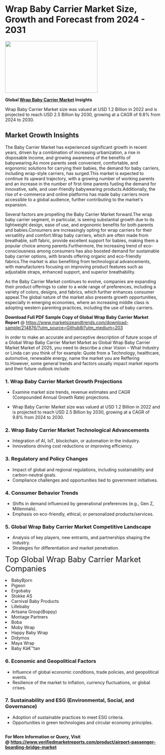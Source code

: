 <H1>Wrap Baby Carrier Market Size, Growth and Forecast from 2024 - 2031</H1><img class="aligncenter size-medium wp-image-584254" src="https://thirdeyenews.in/wp-content/uploads/2024/09/Global-Market-Research-300x168.jpeg" alt="" width="300" height="168" /><p><strong>Global&nbsp;<a href="https://www.marketsizeandtrends.com/download-sample/214876/?utm_source=Github8j?utm_medium=203">Wrap Baby Carrier Market</a> Insights</strong></p><p>Wrap Baby Carrier Market size was valued at USD 1.2 Billion in 2022 and is projected to reach USD 2.5 Billion by 2030, growing at a CAGR of 9.8% from 2024 to 2030.</p><p><h2>Market Growth Insights</h2> <p>The Baby Carrier Market has experienced significant growth in recent years, driven by a combination of increasing urbanization, a rise in disposable income, and growing awareness of the benefits of babywearing.As more parents seek convenient, comfortable, and ergonomic solutions for carrying their babies, the demand for baby carriers, including wrap-style carriers, has surged.This market is expected to continue its upward trajectory, with a growing number of working parents and an increase in the number of first-time parents fueling the demand for innovative, safe, and user-friendly babywearing products.Additionally, the rise of e-commerce and online platforms has made baby carriers more accessible to a global audience, further contributing to the market's expansion.</p> <p>Several factors are propelling the Baby Carrier Market forward.The wrap baby carrier segment, in particular, is seeing substantial growth due to its lightweight design, ease of use, and ergonomic benefits for both parents and babies.Consumers are increasingly opting for wrap carriers for their versatility and comfort.Wrap baby carriers, which are often made from breathable, soft fabric, provide excellent support for babies, making them a popular choice among parents.Furthermore, the increasing trend of eco-consciousness among consumers has also boosted demand for sustainable baby carrier options, with brands offering organic and eco-friendly fabrics.The market is also benefiting from technological advancements, with manufacturers focusing on improving product features such as adjustable straps, enhanced support, and superior breathability.</p> <p>As the Baby Carrier Market continues to evolve, companies are expanding their product offerings to cater to a wide range of preferences, including a variety of colors, designs, and fabrics, which further enhances consumer appeal.The global nature of the market also presents growth opportunities, especially in emerging economies, where an increasing middle class is adopting western parenting practices, including the use of baby carriers.</p> <p><span class=""><strong>Download Full PDF Sample Copy of Global Wrap Baby Carrier Market Report</strong> @ <a href="https://www.marketsizeandtrends.com/download-sample/214876/?utm_source=Github8j?utm_medium=203" target="_blank">https://www.marketsizeandtrends.com/download-sample/214876/?utm_source=Github8j?utm_medium=203</a></span></p><p>In order to make an accurate and perceptive description of future scope of a Global&nbsp;Wrap Baby Carrier Market Market as Global&nbsp;Wrap Baby Carrier Market Market of 2025, you need to describe a clear Vision &ndash; What Industry or Linda can you think of for example: Quote from a Technology, healthcare, automotive, renewable energy, name the market you are Reffering to.However, some general trends and factors usually impact market reports and their future outlook include:</p><h3>1.&nbsp;<strong>Wrap Baby Carrier Market Growth Projections</strong></h3><ul><li>Examine market size trends, revenue estimates and CAGR (Compounded Annual Growth Rate) projections.</li><li><p>Wrap Baby Carrier Market size was valued at USD 1.2 Billion in 2022 and is projected to reach USD 2.5 Billion by 2030, growing at a CAGR of 9.8% from 2024 to 2030.</p></li></ul><h3>2.&nbsp;<strong>Wrap Baby Carrier Market Technological Advancements</strong></h3><ul><li>Integration of AI, IoT, blockchain, or automation in the industry.</li><li>Innovations driving cost reductions or improving efficiency.</li></ul><h3>3.&nbsp;<strong>Regulatory and Policy Changes</strong></h3><ul><li>Impact of global and regional regulations, including sustainability and carbon-neutral goals.</li><li>Compliance challenges and opportunities tied to government initiatives.</li></ul><h3>4.&nbsp;<strong>Consumer Behavior Trends</strong></h3><ul><li>Shifts in demand influenced by generational preferences (e.g., Gen Z, Millennials).</li><li>Emphasis on eco-friendly, ethical, or personalized products/services.</li></ul><h3>5.&nbsp;<strong>Global Wrap Baby Carrier Market Competitive Landscape</strong></h3><ul><li>Analysis of key players, new entrants, and partnerships shaping the industry.</li><li>Strategies for differentiation and market penetration.</li></ul><p data-pm-slice="1 1 []"><span style="color: inherit; font-family: inherit; font-size: 25px;">Top Global Wrap Baby Carrier Market Companies</span></p><div class="" data-test-id=""><p><li>BabyBjorn</li><li> Pigeon</li><li> Ergobaby</li><li> Stokke AS</li><li> Carnival Baby Products</li><li> Lillebaby</li><li> Artsana Group(Boppy)</li><li> Montage Partners</li><li> Boba</li><li> Moby Wrap</li><li> Happy Baby Wrap</li><li> Didymos</li><li> Maya Wrap</li><li> Baby Kâ€™tan</li></p></div><h3>6.&nbsp;<strong>Economic and Geopolitical Factors</strong></h3><ul><li>Influence of global economic conditions, trade policies, and geopolitical events.</li><li>Resilience of the market to inflation, currency fluctuations, or global crises.</li></ul><h3>7.&nbsp;<strong>Sustainability and ESG (Environmental, Social, and Governance)</strong></h3><ul><li>Adoption of sustainable practices to meet ESG criteria.</li><li>Opportunities in green technologies and circular economy principles.</li></ul><h2><strong style="font-size: 14px;">For More Information or Query, Visit @&nbsp;</strong><a style="background-color: #ffffff; font-size: 14px;" href="https://www.marketsizeandtrends.com/report/wrap-baby-carrier-market/" target="_blank">https://www.verifiedmarketreports.com/product/airport-passenger-boarding-bridge-market</a></h2>